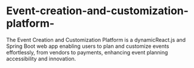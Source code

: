 # Event-creation-and-customization-platform-
The Event Creation and Customization Platform is a dynamicReact.js and Spring Boot web app enabling users to plan and customize events effortlessly, from vendors to payments, enhancing event planning accessibility and innovation.
